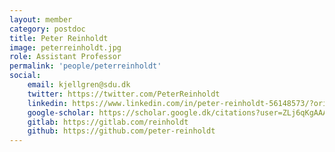 ```yaml
---
layout: member
category: postdoc
title: Peter Reinholdt
image: peterreinholdt.jpg
role: Assistant Professor
permalink: 'people/peterreinholdt'
social:
    email: kjellgren@sdu.dk
    twitter: https://twitter.com/PeterReinholdt
    linkedin: https://www.linkedin.com/in/peter-reinholdt-56148573/?originalSubdomain=dk
    google-scholar: https://scholar.google.dk/citations?user=ZLj6qKgAAAAJ&hl=en
    gitlab: https://gitlab.com/reinholdt
    github: https://github.com/peter-reinholdt
---
```

